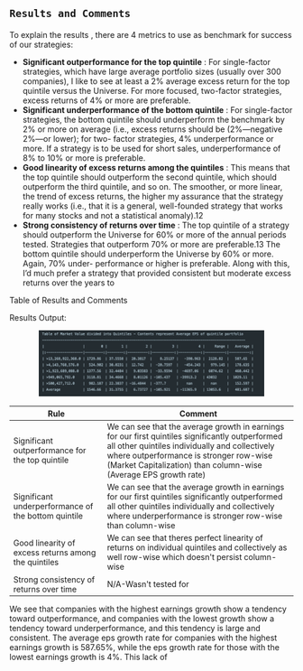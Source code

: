 ## `Results and Comments`

To explain the results , there are 4 metrics to use as benchmark for success of our strategies:

* **Significant outperformance for the top quintile** : For single-factor strategies, which have large average portfolio sizes (usually over 300 companies), I like to see at least a 2% average excess return for the top quintile versus the Universe. For more focused, two-factor strategies, excess returns of 4% or more are preferable.
* **Significant underperformance of the bottom quintile** : For single-factor strategies, the bottom quintile should underperform the benchmark by 2% or more on average (i.e., excess returns should be (2%—negative 2%—or lower); for two- factor strategies, 4% underperformance or more. If a strategy is to be used for short sales, underperformance of 8% to 10% or more is preferable.
* **Good linearity of excess returns among the quintiles** : This means that the top quintile should outperform the second quintile, which should outperform the third quintile, and so on. The smoother, or more linear, the trend of excess returns, the higher my assurance that the strategy really works (i.e., that it is a general, well-founded strategy that works for many stocks and not a statistical anomaly).12
* **Strong consistency of returns over time** : The top quintile of a strategy should outperform the Universe for 60% or more of the annual periods tested. Strategies that outperform 70% or more are preferable.13 The bottom quintile should underperform the Universe by 60% or more. Again, 70% under- performance or higher is preferable. Along with this, I’d much prefer a strategy that provided consistent but moderate excess returns over the years to

Table of Results and Comments

Results Output: 

<div align="center">
    <img src="/miscellaneous/Results output.png" width="400px"</img> 
</div>

| Rule                                                 | Comment                                                                                                                                                                                                           |
|------------------------------------------------------|-------------------------------------------------------------------------------------------------------------------------------------------------------------------------------------------------------------------|
| Significant outperformance for the top quintile      | We can see that the average growth in earnings for our first quintiles significantly outperformed all other quintiles  individually and collectively where outperformance is stronger row-wise (Market Capitalization) than column-wise (Average EPS growth rate)  |
| Significant underperformance of the bottom quintile  | We can see that the average growth in earnings for our first quintiles significantly outperformed all other quintiles  individually and collectively where underperformance is stronger row-wise than column-wise |
| Good linearity of excess returns among the quintiles | We can see that theres perfect linearity of returns on individual quintiles  and collectively as well row-wise which doesn't persist column-wise                                                                  |
| Strong consistency of returns over time              | N/A-Wasn't tested for                                                                                                                                                                                             |

We see that companies with the highest earnings growth show a tendency toward outperformance, and companies with the lowest growth show a tendency toward underperformance, and this tendency is large and consistent. The average eps growth rate for companies with the highest earnings growth is 587.65%, while the  eps growth rate for those with the lowest earnings growth is 4%. This lack of